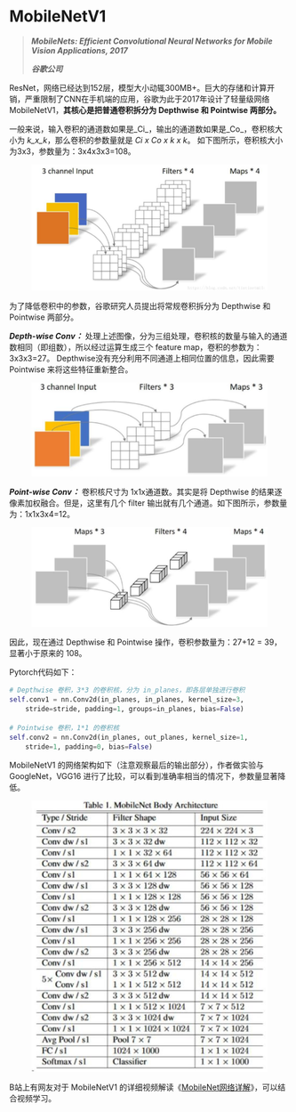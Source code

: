 # MobileNetV1

> _**MobileNets: Efficient Convolutional Neural Networks for Mobile Vision Applications, 2017**_
>
> _**谷歌公司**_

ResNet，网络已经达到152层，模型大小动辄300MB+。巨大的存储和计算开销，严重限制了CNN在手机端的应用，谷歌为此于2017年设计了轻量级网络MobileNetV1，**其核心是把普通卷积拆分为 Depthwise 和 Pointwise 两部分。**

一般来说，输入卷积的通道数如果是_Ci_，输出的通道数如果是_Co_，卷积核大小为 _k_x_k_，那么卷积的参数量就是 _Ci x Co x k x k_。 如下图所示，卷积核大小为3x3，参数量为：3x4x3x3=108。

<figure><img src="../../.gitbook/assets/微信截图_20230125162417.jpg" alt=""><figcaption></figcaption></figure>

为了降低卷积中的参数，谷歌研究人员提出将常规卷积拆分为 Depthwise 和 Pointwise 两部分。

_**Depth-wise Conv：**_ 处理上述图像，分为三组处理，卷积核的数量与输入的通道数相同（即组数），所以经过运算生成三个 feature map，卷积的参数为：3x3x3=27。 Depthwise没有充分利用不同通道上相同位置的信息，因此需要 Pointwise 来将这些特征重新整合。

<figure><img src="../../.gitbook/assets/微信截图_20230125162515.jpg" alt=""><figcaption></figcaption></figure>

_**Point-wise Conv：**_ 卷积核尺寸为 1x1x通道数。其实是将 Depthwise 的结果逐像素加权融合。但是，这里有几个 filter 输出就有几个通道。如下图所示，参数量为：1x1x3x4=12。

<figure><img src="../../.gitbook/assets/微信截图_20230125162607.jpg" alt=""><figcaption></figcaption></figure>

因此，现在通过 Depthwise 和 Pointwise 操作，卷积参数量为：27+12 = 39，显著小于原来的 108。

Pytorch代码如下：

```python
# Depthwise 卷积，3*3 的卷积核，分为 in_planes，即各层单独进行卷积
self.conv1 = nn.Conv2d(in_planes, in_planes, kernel_size=3,
    stride=stride, padding=1, groups=in_planes, bias=False)

# Pointwise 卷积，1*1 的卷积核
self.conv2 = nn.Conv2d(in_planes, out_planes, kernel_size=1,
    stride=1, padding=0, bias=False)
```

MobileNetV1 的网络架构如下（注意观察最后的输出部分），作者做实验与 GoogleNet，VGG16 进行了比较，可以看到准确率相当的情况下，参数量显著降低。

<figure><img src="../../.gitbook/assets/微信截图_20230125162754.jpg" alt=""><figcaption></figcaption></figure>

B站上有网友对于 MobileNetV1 的详细视频解读《[MobileNet网络详解](https://www.bilibili.com/video/BV1yE411p7L7)》，可以结合视频学习。
